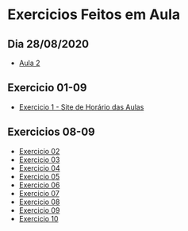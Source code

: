 <h1>Exercicios Feitos em Aula</h1>

<h2>Dia 28/08/2020</h2>
<ul>
 <a href="https://github.com/miguelhp373/ProgramacaoWeb/tree/master/Aula2"><li>Aula 2</li></a>
</ul>

<h2>Exercicio 01-09</h2>
<ul>
 <a href="https://github.com/miguelhp373/ProgramacaoWeb/tree/master/Exercicios-01-09/HorarioAulas"><li>Exercicio 1 - Site de Horário das Aulas</li></a>
 </ul>
<h2>Exercicios 08-09</h2>
<ul>
<a href="https://github.com/miguelhp373/ProgramacaoWeb/tree/master/Exercicios-08-09/html/ex-02"><li>Exercicio 02</li></a>
<a href="https://github.com/miguelhp373/ProgramacaoWeb/tree/master/Exercicios-08-09/html/ex-03/ola-mundo"><li>Exercicio 03</li></a>
<a href="https://github.com/miguelhp373/ProgramacaoWeb/tree/master/Exercicios-08-09/html/ex-04"><li>Exercicio 04</li></a>
<a href="https://github.com/miguelhp373/ProgramacaoWeb/tree/master/Exercicios-08-09/html/ex-05"><li>Exercicio 05</li></a>
<a href="https://github.com/miguelhp373/ProgramacaoWeb/tree/master/Exercicios-08-09/html/ex-06"><li>Exercicio 06</li></a>
<a href="https://github.com/miguelhp373/ProgramacaoWeb/tree/master/Exercicios-08-09/html/ex-07"><li>Exercicio 07</li></a>
<a href="https://github.com/miguelhp373/ProgramacaoWeb/tree/master/Exercicios-08-09/html/ex-08"><li>Exercicio 08</li></a>
<a href="https://github.com/miguelhp373/ProgramacaoWeb/tree/master/Exercicios-08-09/html/ex-09"><li>Exercicio 09</li></a>
<a href="https://github.com/miguelhp373/ProgramacaoWeb/tree/master/Exercicios-08-09/html/ex-10"><li>Exercicio 10</li></a>
</ul>